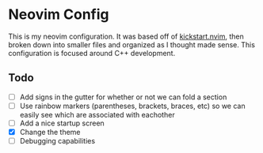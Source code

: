 # Neovim Config

This is my neovim configuration.
It was based off of [kickstart.nvim](https://github.com/nvim-lua/kickstart.nvim), then broken down into smaller files and organized as I thought made sense.
This configuration is focused around C++ development. 

## Todo
- [ ] Add signs in the gutter for whether or not we can fold a section
- [ ] Use rainbow markers (parentheses, brackets, braces, etc) so we can easily see which are associated with eachother
- [ ] Add a nice startup screen
- [x] Change the theme
- [ ] Debugging capabilities
